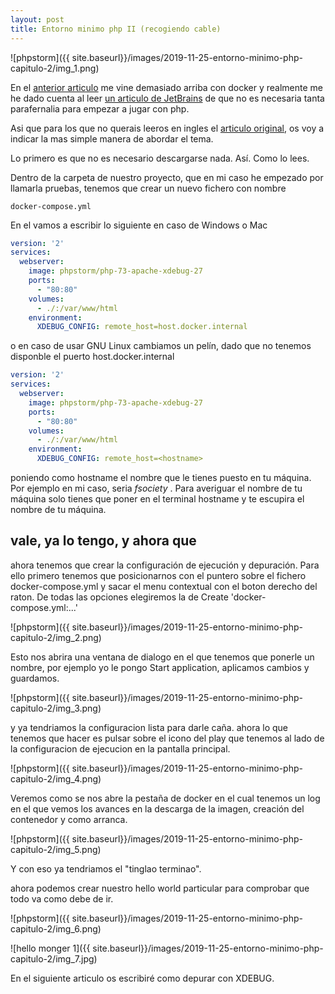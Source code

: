 ```yaml
---
layout: post
title: Entorno minimo php II (recogiendo cable)
---
```


![phpstorm]({{ site.baseurl}}/images/2019-11-25-entorno-minimo-php-capitulo-2/img_1.png)

En el [anterior articulo]() me vine demasiado arriba con docker y realmente me he dado
cuenta al leer [un articulo de JetBrains](https://blog.jetbrains.com/phpstorm/2018/08/quickstart-with-docker-in-phpstorm/) de que no es necesaria tanta parafernalia para empezar a jugar con php.

Asi que para los que no querais leeros en ingles el [articulo original](https://blog.jetbrains.com/phpstorm/2018/08/quickstart-with-docker-in-phpstorm/), os voy a indicar la mas simple manera
de abordar el tema.

Lo primero es que no es necesario descargarse nada. Así. Como lo lees.

Dentro de la carpeta de nuestro proyecto, que en mi caso he empezado por llamarla 
pruebas, tenemos que crear un nuevo fichero con nombre

```
docker-compose.yml
```

En el vamos a escribir lo siguiente en caso de Windows o Mac

```YAML
version: '2'
services:
  webserver:
    image: phpstorm/php-73-apache-xdebug-27
    ports:
      - "80:80"
    volumes:
      - ./:/var/www/html
    environment:
      XDEBUG_CONFIG: remote_host=host.docker.internal
```

o en caso de usar GNU Linux cambiamos un pelín, dado que no tenemos disponble el puerto host.docker.internal

```YAMl
version: '2'
services:
  webserver:
    image: phpstorm/php-73-apache-xdebug-27
    ports:
      - "80:80"
    volumes:
      - ./:/var/www/html
    environment:
      XDEBUG_CONFIG: remote_host=<hostname>
```

poniendo como hostname el nombre que le tienes puesto en tu máquina. Por ejemplo en mi caso,
seria *fsociety* . Para averiguar el nombre de tu máquina solo tienes que poner en el terminal hostname y te escupira el nombre
de tu máquina.

## vale, ya lo tengo, y ahora que

ahora tenemos que crear la configuración de ejecución y depuración. Para ello primero tenemos que posicionarnos con el puntero sobre el fichero docker-compose.yml y sacar el menu contextual con el boton derecho del raton. De todas las opciones elegiremos la de Create 'docker-compose.yml:...'

![phpstorm]({{ site.baseurl}}/images/2019-11-25-entorno-minimo-php-capitulo-2/img_2.png)

Esto nos abrira una ventana de dialogo en el que tenemos que ponerle un nombre, por ejemplo yo le pongo Start application, aplicamos cambios y guardamos.

![phpstorm]({{ site.baseurl}}/images/2019-11-25-entorno-minimo-php-capitulo-2/img_3.png)

y ya tendriamos la configuracion lista para darle caña.
ahora lo que tenemos que hacer es pulsar sobre el icono del play que tenemos al lado de la configuracion de ejecucion en la pantalla principal.

![phpstorm]({{ site.baseurl}}/images/2019-11-25-entorno-minimo-php-capitulo-2/img_4.png)

Veremos como se nos abre la pestaña de docker en el cual tenemos un log en el que vemos los avances en la descarga de la imagen, creación del contenedor y como arranca.

![phpstorm]({{ site.baseurl}}/images/2019-11-25-entorno-minimo-php-capitulo-2/img_5.png)

Y con eso ya tendriamos el "tinglao terminao".

ahora podemos crear nuestro hello world particular para comprobar que todo va como debe de ir.

![phpstorm]({{ site.baseurl}}/images/2019-11-25-entorno-minimo-php-capitulo-2/img_6.png)

![hello monger 1]({{ site.baseurl}}/images/2019-11-25-entorno-minimo-php-capitulo-2/img_7.jpg)

En el siguiente articulo os escribiré como depurar con XDEBUG.
